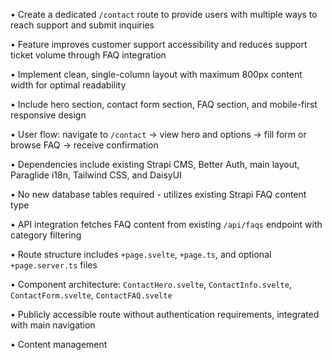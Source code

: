 • Create a dedicated `/contact` route to provide users with multiple ways to reach support and submit inquiries

• Feature improves customer support accessibility and reduces support ticket volume through FAQ integration

• Implement clean, single-column layout with maximum 800px content width for optimal readability

• Include hero section, contact form section, FAQ section, and mobile-first responsive design

• User flow: navigate to `/contact` → view hero and options → fill form or browse FAQ → receive confirmation

• Dependencies include existing Strapi CMS, Better Auth, main layout, Paraglide i18n, Tailwind CSS, and DaisyUI

• No new database tables required - utilizes existing Strapi FAQ content type

• API integration fetches FAQ content from existing `/api/faqs` endpoint with category filtering

• Route structure includes `+page.svelte`, `+page.ts`, and optional `+page.server.ts` files

• Component architecture: `ContactHero.svelte`, `ContactInfo.svelte`, `ContactForm.svelte`, `ContactFAQ.svelte`

• Publicly accessible route without authentication requirements, integrated with main navigation

• Content management